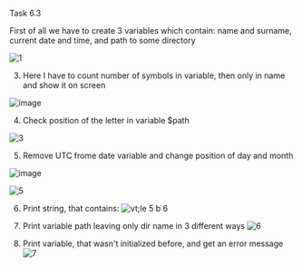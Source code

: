 Task 6.3

First of all we have to create 3 variables which contain: name and surname, current date and time, and path to some directory


![1](https://user-images.githubusercontent.com/58468159/73762848-56237280-4779-11ea-92a8-1e537a6b29c6.jpg)

3. Here I have to count number of symbols in variable, then only in name and show it on screen


![image](https://user-images.githubusercontent.com/58468159/73768519-d221b880-4781-11ea-90d8-eba3322f3654.png)

4. Check position of the letter in variable $path


![3](https://user-images.githubusercontent.com/58468159/73762852-56bc0900-4779-11ea-926c-df79b13fce55.jpg)

5. Remove UTC frome date variable and change position of  day and month 

![image](https://user-images.githubusercontent.com/58468159/73770313-ddc2ae80-4784-11ea-88f6-8530ecf21a6b.png)

![5](https://user-images.githubusercontent.com/58468159/73762842-558adc00-4779-11ea-940e-1b5868cb8adc.jpg)

6. Print string, that contains:
![vt;le 5 b 6](https://user-images.githubusercontent.com/58468159/73762845-56237280-4779-11ea-9bab-4368208cd0d5.png)

7. Print variable path leaving only dir name in 3 different ways
![6](https://user-images.githubusercontent.com/58468159/73762843-558adc00-4779-11ea-9cde-c0ba8ce99ba9.jpg)

8. Print variable, that wasn't initialized before, and get an error message
![7](https://user-images.githubusercontent.com/58468159/73762844-56237280-4779-11ea-9462-429f403805d6.jpg)

